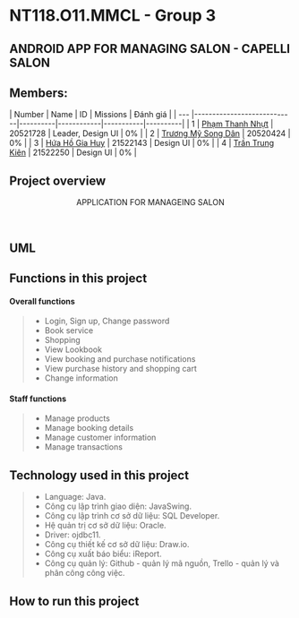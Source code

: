 # NT118.O11.MMCL - Group 3
## ANDROID APP FOR MANAGING SALON - CAPELLI SALON

## Members:
| Number | Name                        | ID     | Missions | Đánh giá |
| --- |----------------------------|----------|------------|-----------|----------|
| 1 | [Phạm Thanh Nhựt](https://www.facebook.com/pham.thanh.nhut.1606) | 20521728 | Leader, Design UI | 0% |
| 2 | [Trương Mỹ Song Dân](https://www.facebook.com/truongmysongdan) | 20520424   | 0% |
| 3 | [Hứa Hồ Gia Huy](https://www.facebook.com/huy042003) | 21522143 | Design UI | 0% |
| 4 | [Trần Trung Kiên](https://www.facebook.com/tam.nam.1610) | 21522250 |  Design UI | 0% |


## Project overview
<p align="center">
   APPLICATION FOR MANAGEING SALON
</p>
       
</br>

## UML



## Functions in this project
#### Overall functions
> - Login, Sign up, Change password
> - Book service
> - Shopping
> - View Lookbook
> - View booking and purchase notifications
> - View purchase history and shopping cart
> - Change information
#### Staff functions
> - Manage products
> - Manage booking details
> - Manage customer information
> - Manage transactions



## Technology used in this project
> - Language: Java.
> - Công cụ lập trình giao diện: JavaSwing.
> - Công cụ lập trình cơ sở dữ liệu: SQL Developer.
> - Hệ quản trị cơ sở dữ liệu:  Oracle.
> - Driver: ojdbc11.
> - Công cụ thiết kế cơ sở dữ liệu: Draw.io.
> - Công cụ xuất báo biểu: iReport.
> - Công cụ quản lý: Github - quản lý mã nguồn, Trello - quản lý và phân công công việc.


## How to run this project
